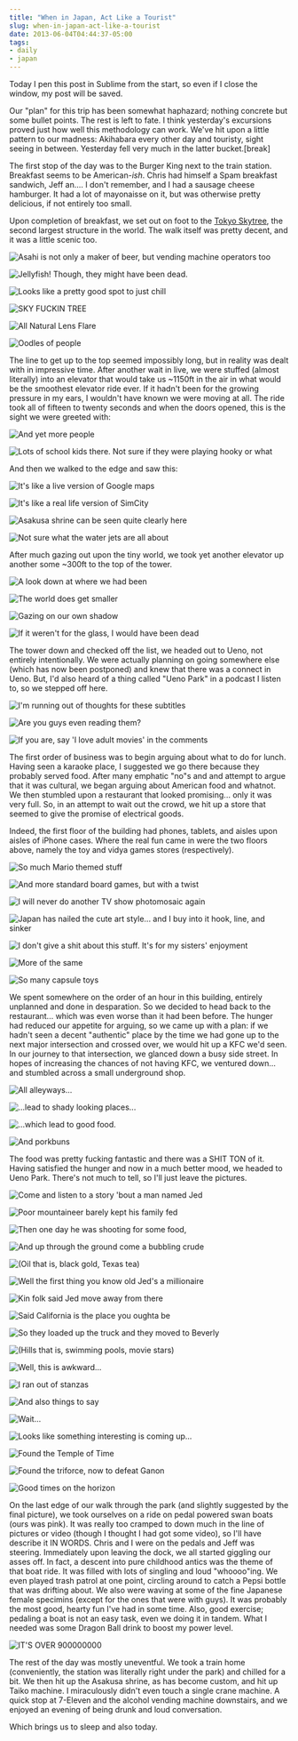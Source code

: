 ```yaml
---
title: "When in Japan, Act Like a Tourist"
slug: when-in-japan-act-like-a-tourist
date: 2013-06-04T04:44:37-05:00
tags:
- daily
- japan
---
```

Today I pen this post in Sublime from the start, so even if I close the window, my post will be saved.

Our "plan" for this trip has been somewhat haphazard; nothing concrete but some bullet points. The rest is left to fate. I think yesterday's excursions proved just how well this methodology can work. We've hit upon a little pattern to our madness: Akihabara every other day and touristy, sight seeing in between. Yesterday fell very much in the latter bucket.[break]

The first stop of the day was to the Burger King next to the train station. Breakfast seems to be American-_ish_. Chris had himself a Spam breakfast sandwich, Jeff an.... I don't remember, and I had a sausage cheese hamburger. It had a lot of mayonaisse on it, but was otherwise pretty delicious, if not entirely too small.

Upon completion of breakfast, we set out on foot to the [Tokyo Skytree](http://en.wikipedia.org/wiki/Skytree), the second largest structure in the world. The walk itself was pretty decent, and it was a little scenic too.

![](http://i.imgur.com/X4I9kOjh.jpg "Asahi is not only a maker of beer, but vending machine operators too")

![](http://i.imgur.com/IIGtCNrh.jpg "Jellyfish! Though, they might have been dead.")

![](http://i.imgur.com/ix2J2fnh.jpg "Looks like a pretty good spot to just chill")

![](http://i.imgur.com/FX6SPJCh.jpg "SKY FUCKIN TREE")

![](http://i.imgur.com/Pc5nnKCh.jpg "All Natural Lens Flare")

![](http://i.imgur.com/WWQZy16h.jpg "Oodles of people")

The line to get up to the top seemed impossibly long, but in reality was dealt with in impressive time. After another wait in live, we were stuffed (almost literally) into an elevator that would take us ~1150ft in the air in what would be the smoothest elevator ride ever. If it hadn't been for the growing pressure in my ears, I wouldn't have known we were moving at all. The ride took all of fifteen to twenty seconds and when the doors opened, this is the sight we were greeted with:

![](http://i.imgur.com/YXcGu3eh.jpg "And yet more people")

![](http://i.imgur.com/ZWOstD9h.jpg "Lots of school kids there. Not sure if they were playing hooky or what")

And then we walked to the edge and saw this:

![](http://i.imgur.com/KVffHaPh.jpg "It's like a live version of Google maps")

![](http://i.imgur.com/vdZ7PNYh.jpg "It's like a real life version of SimCity")

![](http://i.imgur.com/NUODQOXh.jpg "Asakusa shrine can be seen quite clearly here")

![](http://i.imgur.com/VIqJrWSh.jpg "Not sure what the water jets are all about")

After much gazing out upon the tiny world, we took yet another elevator up another some ~300ft to the top of the tower.

![](http://i.imgur.com/BgwhHTih.jpg "A look down at where we had been")

![](http://i.imgur.com/7Dyep65h.jpg "The world does get smaller")

![](http://i.imgur.com/GVgLsaYh.jpg "Gazing on our own shadow")

![](http://i.imgur.com/IuA0I83h.jpg "If it weren't for the glass, I would have been dead")

The tower down and checked off the list, we headed out to Ueno, not entirely intentionally. We were actually planning on going somewhere else (which has now been postponed) and knew that there was a connect in Ueno. But, I'd also heard of a thing called "Ueno Park" in a podcast I listen to, so we stepped off here.

![](http://i.imgur.com/wnpI8ykh.jpg "I'm running out of thoughts for these subtitles")

![](http://i.imgur.com/UpwDCuuh.jpg "Are you guys even reading them?")

![](http://i.imgur.com/TwvWDXlh.jpg "If you are, say 'I love adult movies' in the comments")

The first order of business was to begin arguing about what to do for lunch. Having seen a karaoke place, I suggested we go there because they probably served food. After many emphatic "no"s and and attempt to argue that it was cultural, we began arguing about American food and whatnot. We then stumbled upon a restaurant that looked promising... only it was very full. So, in an attempt to wait out the crowd, we hit up a store that seemed to give the promise of electrical goods.

Indeed, the first floor of the building had phones, tablets, and aisles upon aisles of iPhone cases. Where the real fun came in were the two floors above, namely the toy and vidya games stores (respectively).

![](http://i.imgur.com/pxkK5NJh.jpg "So much Mario themed stuff")

![](http://i.imgur.com/cSUdqabh.jpg "And more standard board games, but with a twist")

![](http://i.imgur.com/nXCXQTXh.jpg "I will never do another TV show photomosaic again")

![](http://i.imgur.com/Mhqxbebh.jpg "Japan has nailed the cute art style... and I buy into it hook, line, and sinker")

![](http://i.imgur.com/NbTg6bHh.jpg "I don't give a shit about this stuff. It's for my sisters' enjoyment")

![](http://i.imgur.com/zv7NwwFh.jpg "More of the same")

![](http://i.imgur.com/jHVLeeah.jpg "So many capsule toys")

We spent somewhere on the order of an hour in this building, entirely unplanned and done in desparation. So we decided to head back to the restaurant... which was even worse than it had been before. The hunger had reduced our appetite for arguing, so we came up with a plan: if we hadn't seen a decent "authentic" place by the time we had gone up to the next major intersection and crossed over, we would hit up a KFC we'd seen. In our journey to that intersection, we glanced down a busy side street. In hopes of increasing the chances of not having KFC, we ventured down... and stumbled across a small underground shop.

![](http://i.imgur.com/FwfPsZzh.jpg "All alleyways...")

![](http://i.imgur.com/2XbA7FSh.jpg "...lead to shady looking places...")

![](http://i.imgur.com/lQTsltUh.jpg "...which lead to good food.")

![](http://i.imgur.com/xjOuKpMh.jpg "And porkbuns")

The food was pretty fucking fantastic and there was a SHIT TON of it. Having satisfied the hunger and now in a much better mood, we headed to Ueno Park. There's not much to tell, so I'll just leave the pictures.

![](http://i.imgur.com/ajilE32h.jpg "Come and listen to a story 'bout a man named Jed")

![](http://i.imgur.com/7Z8ZheLh.jpg "Poor mountaineer barely kept his family fed")

![](http://i.imgur.com/Jx5w7Dph.jpg "Then one day he was shooting for some food,")

![](http://i.imgur.com/R6TsQV3h.jpg "And up through the ground come a bubbling crude")

![](http://i.imgur.com/Qf3H5Ozh.jpg "(Oil that is, black gold, Texas tea)")

![](http://i.imgur.com/n1WmXOYh.jpg "Well the first thing you know old Jed's a millionaire")

![](http://i.imgur.com/fxrKsIdh.jpg "Kin folk said Jed move away from there")

![](http://i.imgur.com/S4hOlroh.jpg "Said California is the place you oughta be")

![](http://i.imgur.com/rk6fDboh.jpg "So they loaded up the truck and they moved to Beverly")

![](http://i.imgur.com/saGTa2Fh.jpg "(Hills that is, swimming pools, movie stars)")

![](http://i.imgur.com/Nv5WbuXh.jpg "Well, this is awkward...")

![](http://i.imgur.com/sQfOn2Mh.jpg "I ran out of stanzas")

![](http://i.imgur.com/sqsYO6Yh.jpg "And also things to say")

![](http://i.imgur.com/IXPQydzh.jpg "Wait...")

![](http://i.imgur.com/hyOga2Gh.jpg "Looks like something interesting is coming up...")

![](http://i.imgur.com/HFB8gurh.jpg "Found the Temple of Time")

![](http://i.imgur.com/GEvi8Ibh.jpg "Found the triforce, now to defeat Ganon")

![](http://i.imgur.com/WXVm9pZh.jpg "Good times on the horizon")

On the last edge of our walk through the park (and slightly suggested by the final picture), we took ourselves on a ride on pedal powered swan boats (ours was pink). It was really too cramped to down much in the line of pictures or video (though I thought I had got some video), so I'll have describe it IN WORDS. Chris and I were on the pedals and Jeff was steering. Immediately upon leaving the dock, we all started giggling our asses off. In fact, a descent into pure childhood antics was the theme of that boat ride. It was filled with lots of singling and loud "whoooo"ing. We even played trash patrol at one point, circling around to catch a Pepsi bottle that was drifting about. We also were waving at some of the fine Japanese female specimins (except for the ones that were with guys). It was probably the most good, hearty fun I've had in some time. Also, good exercise; pedaling a boat is not an easy task, even we doing it in tandem. What I needed was some Dragon Ball drink to boost my power level.

![](http://i.imgur.com/6TdusYSh.jpg "IT'S OVER 900000000")

The rest of the day was mostly uneventful. We took a train home (conveniently, the station was literally right under the park) and chilled for a bit. We then hit up the Asakusa shrine, as has become custom, and hit up Taiko machine. I miraculously didn't even touch a single crane machine. A quick stop at 7-Eleven and the alcohol vending machine downstairs, and we enjoyed an evening of being drunk and loud conversation.

Which brings us to sleep and also today.
